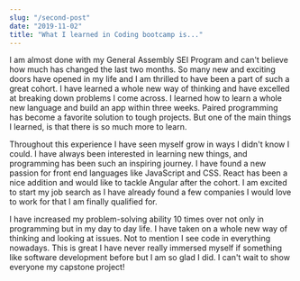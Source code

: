 ```yaml
---
slug: "/second-post"
date: "2019-11-02"
title: "What I learned in Coding bootcamp is..."
---
```



I am almost done with my General Assembly SEI Program and can't believe how much has changed the last two months. So many new and exciting doors have opened in my life and I am thrilled to have been a part of such a great cohort. I have learned a whole new way of thinking and have excelled at breaking down problems I come across. I learned how to learn a whole new language and build an app within three weeks. Paired programming has become a favorite solution to tough projects. But one of the main things I learned, is that there is so much more to learn.
 
Throughout this experience I have seen myself grow in ways I didn't know I could. I have always been interested in learning new things, and programming has been such an inspiring journey. I have found a new passion for front end languages like JavaScript and CSS. React has been a nice addition and would like to tackle Angular after the cohort. I am excited to start my job search as I have already found a few companies I would love to work for that I am finally qualified for.
 
I have increased my problem-solving ability 10 times over not only in programming but in my day to day life. I have taken on a whole new way of thinking and looking at issues. Not to mention I see code in everything nowadays. This is great I have never really immersed myself if something like software development before but I am so glad I did. I can't wait to show everyone my capstone project!